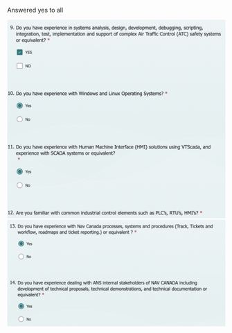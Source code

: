 Answered yes to all  
  
![Screenshot 2024-04-08 at 9.31.36 AM.png](./_pics/Screenshot%202024-04-08%20at%209.31.36%20AM.png)  
![Screenshot 2024-04-08 at 9.31.45 AM.png](./_pics/Screenshot%202024-04-08%20at%209.31.45%20AM.png)  
